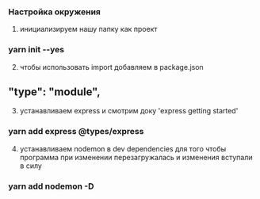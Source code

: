 ### Настройка окружения

1. инициализируем нашу папку как проект

### yarn init --yes

2. чтобы использовать import добавляем в package.json

## "type": "module",

3. устанавливаем express и смотрим доку 'express getting started'

### yarn add express @types/express

4. устанавливаем nodemon в dev dependencies для того чтобы программа при изменении перезагружалась и изменения вступали в силу

### yarn add nodemon -D
